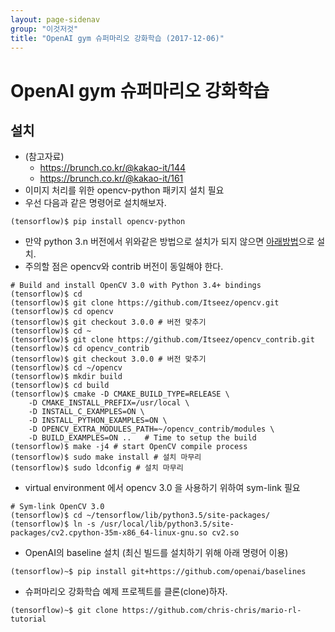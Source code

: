 ```yaml
---
layout: page-sidenav
group: "이것저것"
title: "OpenAI gym 슈퍼마리오 강화학습 (2017-12-06)"
---
```


# OpenAI gym 슈퍼마리오 강화학습

설치
----
- (참고자료)
  - https://brunch.co.kr/@kakao-it/144
  - https://brunch.co.kr/@kakao-it/161
- 이미지 처리를 위한 opencv-python 패키지 설치 필요
- 우선 다음과 같은 명령어로 설치해보자.
```shell
(tensorflow)$ pip install opencv-python
```
- 만약 python 3.n 버전에서 위와같은 방법으로 설치가 되지 않으면 [아래방법](https://stackoverflow.com/questions/37188623/ubuntu-how-to-install-opencv-for-python3)으로 설치.
- 주의할 점은 opencv와 contrib 버전이 동일해야 한다.
```shell
# Build and install OpenCV 3.0 with Python 3.4+ bindings
(tensorflow)$ cd
(tensorflow)$ git clone https://github.com/Itseez/opencv.git
(tensorflow)$ cd opencv
(tensorflow)$ git checkout 3.0.0 # 버전 맞추기
(tensorflow)$ cd ~
(tensorflow)$ git clone https://github.com/Itseez/opencv_contrib.git
(tensorflow)$ cd opencv_contrib
(tensorflow)$ git checkout 3.0.0 # 버전 맞추기
(tensorflow)$ cd ~/opencv
(tensorflow)$ mkdir build
(tensorflow)$ cd build
(tensorflow)$ cmake -D CMAKE_BUILD_TYPE=RELEASE \
    -D CMAKE_INSTALL_PREFIX=/usr/local \
    -D INSTALL_C_EXAMPLES=ON \
    -D INSTALL_PYTHON_EXAMPLES=ON \
    -D OPENCV_EXTRA_MODULES_PATH=~/opencv_contrib/modules \
    -D BUILD_EXAMPLES=ON ..   # Time to setup the build
(tensorflow)$ make -j4 # start OpenCV compile process
(tensorflow)$ sudo make install # 설치 마무리
(tensorflow)$ sudo ldconfig # 설치 마무리
```
- virtual environment 에서 opencv 3.0 을 사용하기 위하여 sym-link 필요
```shell
# Sym-link OpenCV 3.0
(tensorflow)$ cd ~/tensorflow/lib/python3.5/site-packages/
(tensorflow)$ ln -s /usr/local/lib/python3.5/site-packages/cv2.cpython-35m-x86_64-linux-gnu.so cv2.so
```
- OpenAI의 baseline 설치 (최신 빌드를 설치하기 위해 아래 명령어 이용)
```shell
(tensorflow)~$ pip install git+https://github.com/openai/baselines
```
- 슈퍼마리오 강화학습 예제 프로젝트를 클론(clone)하자.
```shell
(tensorflow)~$ git clone https://github.com/chris-chris/mario-rl-tutorial
```
